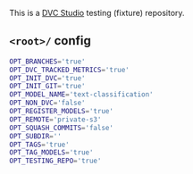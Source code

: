 This is a [DVC Studio](https://studio.iterative.ai) testing (fixture) repository.

## `<root>/` config

```bash
OPT_BRANCHES='true'
OPT_DVC_TRACKED_METRICS='true'
OPT_INIT_DVC='true'
OPT_INIT_GIT='true'
OPT_MODEL_NAME='text-classification'
OPT_NON_DVC='false'
OPT_REGISTER_MODELS='true'
OPT_REMOTE='private-s3'
OPT_SQUASH_COMMITS='false'
OPT_SUBDIR=''
OPT_TAGS='true'
OPT_TAG_MODELS='true'
OPT_TESTING_REPO='true'
```
